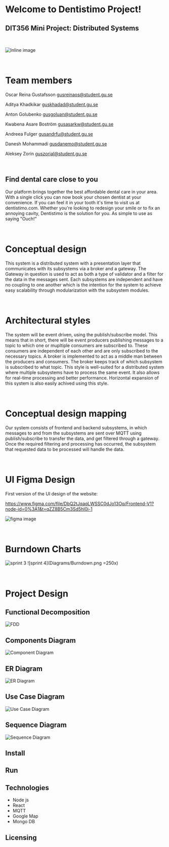 # Welcome to Dentistimo Project!

## DIT356 Mini Project: Distributed Systems

<br>

![Inline image](Tooth.png)

<br>

# Team members

Oscar Reina Gustafsson [gusreinaos@student.gu.se]

Aditya Khadkikar [guskhadad@student.gu.se]

Anton Golubenko [gusgoluan@student.gu.se]

Kwabena Asare Boström [gusasarkw@student.gu.se]

Andreea Fulger [gusandrfu@student.gu.se]

Danesh Mohammadi [gusdanemo@student.gu.se]

Aleksey Zorin [guszorial@student.gu.se]

[gusreinaos@student.gu.se]:mailto:gusreinaos@student.gu.se
[guskhadad@student.gu.se]:mailto:guskhadad@student.gu.se
[gusgoluan@student.gu.se]:mailto:gusgoluan@student.gu.se
[gusasarkw@student.gu.se]:mailto:gusasarkw@student.gu.se
[gusandrfu@student.gu.se]:mailto:gusandrfu@student.gu.se
[gusdanemo@student.gu.se]:mailto:gusdanemo@student.gu.se
[guszorial@student.gu.se]:mailto:guszorial@student.gu.se

<br>

## Find dental care close to you

Our platform brings together the best affordable dental care in your area. With a single click you can now book your chosen dentist at your convenience. If you can feel it in your tooth it's time to visit us at dentistimo.com. Whether you're looking to redesign your smile or to fix an annoying cavity, Dentistimo is the solution for you. As simple to use as saying "Ouch!"

<br>

# Conceptual design

This system is a distributed system with a presentation layer that communicates with its subsystems via a broker and a gateway. The Gateway in question is used to act as both a type of validator and a filter for the data in the messages sent. Each subsystems are independent and have no coupling to one another which is the intention for the system to achieve easy scalability through modularization with the subsystem modules.

<br>

# Architectural styles

The system will be event driven, using the publish/subscribe model. This means that in short, there will be event producers publishing messages to a topic to which one or mupltiple consumers are subscribed to. These consumers are independent of each other and are only subscribed to the necessary topics. A broker is implemented to act as a middle man between the producers and consumers. The broker keeps track of which subsystem is subscribed to what topic. This style is well-suited for a distributed system where multiple subsystems have to process the same event. It also allows for real-time processing and better performance. Horizontal expansion of this system is also easily achived using this style.

<br>

# Conceptual design mapping

Our system consists of frontend and backend subsystems, in which messages to and from the subsystems are sent over MQTT using publish/subscribe to transfer the data, and get filtered through a gateway. Once the required filtering and processing has occurred, the subsystem that requested data to be processed will handle the data.

<br>

# UI Figma Design

First version of the UI design of the website:

https://www.figma.com/file/DbQ2tJqaqLWSSC0dJo13Oq/Frontend-V1?node-id=0%3A1&t=qZZ8B5Cm3Sd5hl0i-1  

![figma image](Diagrams/frontend-figma.png)


<br>

# Burndown Charts

![sprint 3](Diagrams/sprint3burndown.png)
![sprint 4](Diagrams/Burndown.png =250x)

<br>

# Project Design

## Functional Decomposition

![FDD](Diagrams/T2_FDD.png)

## Components Diagram

![Component Diagram](Diagrams/T2_Component_diagram.png)

## ER Diagram

![ER Diagram](Diagrams/er-diagram.png)

## Use Case Diagram

![Use Case Diagram](Diagrams/T2_Use_Case_diagram.png)

## Sequence Diagram

![Sequence Diagram](Diagrams/T2_sequence_diagram.png)
## Install
## Run 

## Technologies
- Node js 
- React 
- MQTT
- Google Map 
- Mongo DB

## Licensing


